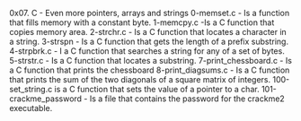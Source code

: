 0x07. C - Even more pointers, arrays and strings
0-memset.c - Is a  function that fills memory with a constant byte.
1-memcpy.c -Is a C function that copies memory area.
2-strchr.c - Is a C function that locates a character in a string.
3-strspn - Is a C function that gets the length of a prefix substring.
4-strpbrk.c - I a C function that searches a string for any of a set of bytes.
5-strstr.c - Is a C function that locates a substring.
7-print_chessboard.c - Is a C function that prints the chessboard
8-print_diagsums.c - Is a C function that prints the sum of the two diagonals of a square matrix of integers.
100-set_string.c is a C function that sets the value of a pointer to a char.
101-crackme_password - Is a file that contains the password for the crackme2 executable.

